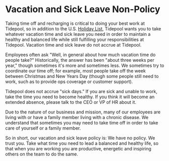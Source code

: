 # Vacation and Sick Leave Non-Policy

Taking time off and recharging is critical to doing your best work at Tidepool, so in addition to the U.S. [Holiday List](https://github.com/tidepool-org/handbook/blob/master/Benefits%20and%20Perks/Holiday%20List.md), Tidepool wants you to take whatever vacation time and sick leave you need in order to maintain a healthy and balanced life while still fulfilling your responsibilities at Tidepool. Vacation time and sick leave do not accrue at Tidepool.

Employees often ask "Well, in general about how much vacation time do people take?" Historically, the answer has been "about three weeks per year," though sometimes it's more and sometimes less. We sometimes try to coordinate our time off; for example, most people take off the week between Christmas and New Years Day (though some people still need to work, such as to provide ops coverage or customer support).

Tidepool does not accrue "sick days." If you are sick and unable to work, take the time you need to become healthy. If you think it will become an extended absence, please talk to the CEO or VP of HR about it.

Due to the nature of our business and mission, many of our employees are living with or have a family member living with a chronic disease. We understand that sometimes you may need to take time off in order to take care of yourself or a family member.

So in short, our vacation and sick leave policy is: We have no policy. We trust you. Take what time you need to lead a balanced and healthy life, so that when you are working you are productive, energetic and inspiring others on the team to do the same.
